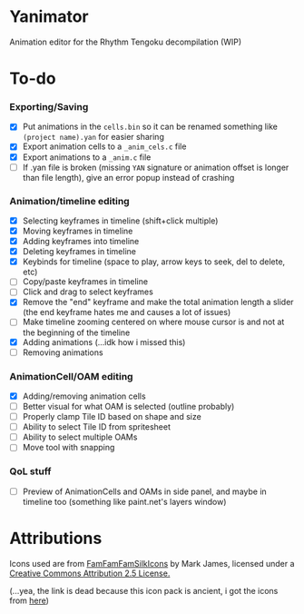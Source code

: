 # Yanimator

Animation editor for the Rhythm Tengoku decompilation (WIP)

# To-do

### Exporting/Saving

- [x] Put animations in the `cells.bin` so it can be renamed something like `(project name).yan` for easier sharing
- [x] Export animation cells to a `_anim_cels.c` file
- [x] Export animations to a `_anim.c` file
- [ ] If .yan file is broken (missing `YAN` signature or animation offset is longer than file length), give an error popup instead of crashing

### Animation/timeline editing

- [x] Selecting keyframes in timeline (shift+click multiple)
- [x] Moving keyframes in timeline
- [x] Adding keyframes into timeline
- [x] Deleting keyframes in timeline
- [x] Keybinds for timeline (space to play, arrow keys to seek, del to delete, etc)
- [ ] Copy/paste keyframes in timeline
- [ ] Click and drag to select keyframes
- [x] Remove the "end" keyframe and make the total animation length a slider (the end keyframe hates me and causes a lot of issues)
- [ ] Make timeline zooming centered on where mouse cursor is and not at the beginning of the timeline
- [x] Adding animations (...idk how i missed this)
- [ ] Removing animations

### AnimationCell/OAM editing

- [x] Adding/removing animation cells
- [ ] Better visual for what OAM is selected (outline probably)
- [ ] Properly clamp Tile ID based on shape and size
- [ ] Ability to select Tile ID from spritesheet
- [ ] Ability to select multiple OAMs
- [ ] Move tool with snapping

### QoL stuff

- [ ] Preview of AnimationCells and OAMs in side panel, and maybe in timeline too (something like paint.net's layers window)

# Attributions

Icons used are from [FamFamFamSilkIcons](http://www.famfamfam.com/lab/icons/silk/) by Mark James, licensed under a [Creative Commons Attribution 2.5 License.](https://creativecommons.org/licenses/by/2.5/)


(...yea, the link is dead because this icon pack is ancient, i got the icons from [here](https://github.com/markjames/famfamfam-silk-icons))
